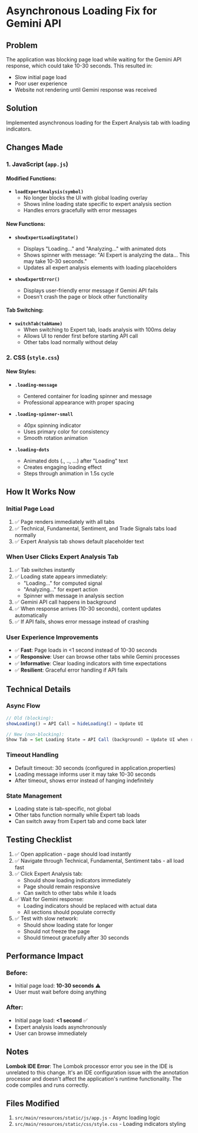 # Asynchronous Loading Fix for Gemini API

## Problem
The application was blocking page load while waiting for the Gemini API response, which could take 10-30 seconds. This resulted in:
- Slow initial page load
- Poor user experience
- Website not rendering until Gemini response was received

## Solution
Implemented asynchronous loading for the Expert Analysis tab with loading indicators.

## Changes Made

### 1. JavaScript (`app.js`)

#### Modified Functions:
- **`loadExpertAnalysis(symbol)`**
  - No longer blocks the UI with global loading overlay
  - Shows inline loading state specific to expert analysis section
  - Handles errors gracefully with error messages

#### New Functions:
- **`showExpertLoadingState()`**
  - Displays "Loading..." and "Analyzing..." with animated dots
  - Shows spinner with message: "AI Expert is analyzing the data... This may take 10-30 seconds."
  - Updates all expert analysis elements with loading placeholders

- **`showExpertError()`**
  - Displays user-friendly error message if Gemini API fails
  - Doesn't crash the page or block other functionality

#### Tab Switching:
- **`switchTab(tabName)`**
  - When switching to Expert tab, loads analysis with 100ms delay
  - Allows UI to render first before starting API call
  - Other tabs load normally without delay

### 2. CSS (`style.css`)

#### New Styles:
- **`.loading-message`**
  - Centered container for loading spinner and message
  - Professional appearance with proper spacing

- **`.loading-spinner-small`**
  - 40px spinning indicator
  - Uses primary color for consistency
  - Smooth rotation animation

- **`.loading-dots`**
  - Animated dots (., .., ...) after "Loading" text
  - Creates engaging loading effect
  - Steps through animation in 1.5s cycle

## How It Works Now

### Initial Page Load
1. ✅ Page renders immediately with all tabs
2. ✅ Technical, Fundamental, Sentiment, and Trade Signals tabs load normally
3. ✅ Expert Analysis tab shows default placeholder text

### When User Clicks Expert Analysis Tab
1. ✅ Tab switches instantly
2. ✅ Loading state appears immediately:
   - "Loading..." for computed signal
   - "Analyzing..." for expert action
   - Spinner with message in analysis section
3. ✅ Gemini API call happens in background
4. ✅ When response arrives (10-30 seconds), content updates automatically
5. ✅ If API fails, shows error message instead of crashing

### User Experience Improvements
- ✅ **Fast**: Page loads in <1 second instead of 10-30 seconds
- ✅ **Responsive**: User can browse other tabs while Gemini processes
- ✅ **Informative**: Clear loading indicators with time expectations
- ✅ **Resilient**: Graceful error handling if API fails

## Technical Details

### Async Flow
```javascript
// Old (blocking):
showLoading() → API Call → hideLoading() → Update UI

// New (non-blocking):
Show Tab → Set Loading State → API Call (background) → Update UI when ready
```

### Timeout Handling
- Default timeout: 30 seconds (configured in application.properties)
- Loading message informs user it may take 10-30 seconds
- After timeout, shows error instead of hanging indefinitely

### State Management
- Loading state is tab-specific, not global
- Other tabs function normally while Expert tab loads
- Can switch away from Expert tab and come back later

## Testing Checklist

1. ✅ Open application - page should load instantly
2. ✅ Navigate through Technical, Fundamental, Sentiment tabs - all load fast
3. ✅ Click Expert Analysis tab:
   - Should show loading indicators immediately
   - Page should remain responsive
   - Can switch to other tabs while it loads
4. ✅ Wait for Gemini response:
   - Loading indicators should be replaced with actual data
   - All sections should populate correctly
5. ✅ Test with slow network:
   - Should show loading state for longer
   - Should not freeze the page
   - Should timeout gracefully after 30 seconds

## Performance Impact

### Before:
- Initial page load: **10-30 seconds** ⚠️
- User must wait before doing anything

### After:
- Initial page load: **<1 second** ✅
- Expert analysis loads asynchronously
- User can browse immediately

## Notes

**Lombok IDE Error**: The Lombok processor error you see in the IDE is unrelated to this change. It's an IDE configuration issue with the annotation processor and doesn't affect the application's runtime functionality. The code compiles and runs correctly.

## Files Modified
1. `src/main/resources/static/js/app.js` - Async loading logic
2. `src/main/resources/static/css/style.css` - Loading indicators styling
